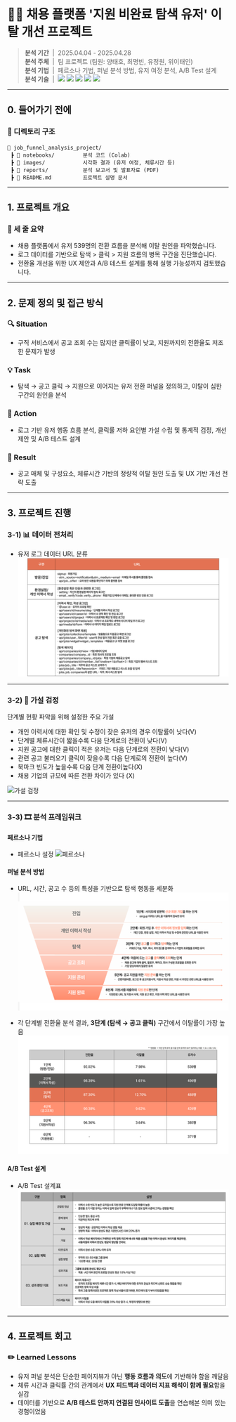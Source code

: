 # 🧑‍💼 채용 플랫폼 '지원 비완료 탐색 유저' 이탈 개선 프로젝트

> **분석 기간** &nbsp;|&nbsp;  2025.04.04 - 2025.04.28 <br/>
> **분석 주체** &nbsp;|&nbsp;  팀 프로젝트 (팀원: 양태호, 최명빈, 유정원, 위이태인) <br/>
> **분석 기법** &nbsp;|&nbsp; 페르소나 기법, 퍼널 분석 방법, 유저 여정 분석, A/B Test 설계 <br/>
> **분석 기술** &nbsp;|&nbsp;  <img src="https://img.shields.io/badge/Python-3776AB?style=flat-square&logo=Python&logoColor=white"/> <img src="https://img.shields.io/badge/Pandas-150458?style=flat-square&logo=pandas&logoColor=white"/> <img src="https://img.shields.io/badge/Numpy-013243?style=flat-square&logo=numpy&logoColor=white"/> <img src="https://img.shields.io/badge/Matplotlib-004D7A?style=flat-square&logo=matplotlib&logoColor=white"/> <img src="https://img.shields.io/badge/Seaborn-5A5AA5?style=flat-square&logo=python&logoColor=white"/> <br/> 

---

## 0. 들어가기 전에

### 📂 디렉토리 구조

```plaintext
📁 job_funnel_analysis_project/
 ┣ 📁 notebooks/         분석 코드 (Colab)
 ┣ 📁 images/            시각화 결과 (유저 여정, 체류시간 등)
 ┣ 📁 reports/           분석 보고서 및 발표자료 (PDF)
 ┣ 📄 README.md          프로젝트 설명 문서
```

---

## 1. 프로젝트 개요

### 📌 세 줄 요약
- 채용 플랫폼에서 유저 539명의 전환 흐름을 분석해 이탈 원인을 파악했습니다.  
- 로그 데이터를 기반으로 탐색 > 클릭 > 지원 흐름의 병목 구간을 진단했습니다.  
- 전환율 개선을 위한 UX 제안과 A/B 테스트 설계를 통해 실행 가능성까지 검토했습니다.  

---

## 2. 문제 정의 및 접근 방식

### 🔍 Situation
- 구직 서비스에서 공고 조회 수는 많지만 클릭률이 낮고, 지원까지의 전환율도 저조한 문제가 발생  

### 💡 Task  
- 탐색 → 공고 클릭 → 지원으로 이어지는 유저 전환 퍼널을 정의하고, 이탈이 심한 구간의 원인을 분석  

### 🏃 Action
- 로그 기반 유저 행동 흐름 분석, 클릭률 저하 요인별 가설 수립 및 통계적 검정, 개선 제안 및 A/B 테스트 설계  

### 🚀 Result
- 공고 매체 및 구성요소, 체류시간 기반의 정량적 이탈 원인 도출 및 UX 기반 개선 전략 도출

---

## 3. 프로젝트 진행

### 3-1) 📊 데이터 전처리

- 유저 로그 데이터 URL 분류
![EDA 요약](images/user_log.PNG)

---

### 3-2) 🧪 가설 검정

단계별 현황 파악을 위해 설정한 주요 가설
- 개인 이력서에 대한 확인 및 수정이 잦은 유저의 경우 이탈률이 낮다(V)
- 단계별 체류시간이 짧을수록 다음 단계로의 전환이 낮다(V)
- 지원 공고에 대한 클릭이 적은 유저는 다음 단계로의 전환이 낮다(V)
- 관련 공고 불러오기 클릭이 잦을수록 다음 단계로의 전환이 높다(V)
- 북마크 빈도가 높을수록 다음 단계 전환이높다(X)
- 채용 기업의 규모에 따른 전환 차이가 있다 (X)

![가설 검정](images/hypothesis_test_results.png.png)

---

### 3-3) 🎞️ 분석 프레임워크 

#### 페르소나 기법
- 페르소나 설정
![페르소나](images/pesorna.PNG)

#### 퍼널 분석 방법
- URL, 시간, 공고 수 등의 특성을 기반으로 탐색 행동을 세분화
![퍼널 분석 단게](images/funnel_step.png)

- 각 단계별 전환율 분석 결과, **3단계 (탐색 → 공고 클릭)** 구간에서 이탈률이 가장 높음
![퍼널 단계별 전환율/이탈률](images/funnel_conversion_rate.png)

#### A/B Test 설계
- A/B Test 설계표
![A/B 테스트 설계](images/ab_test_plan.png)

---

## 4. 프로젝트 회고
### ✏️ Learned Lessons
- 유저 퍼널 분석은 단순한 페이지뷰가 아닌 **행동 흐름과 의도**에 기반해야 함을 깨달음  
- 체류 시간과 클릭률 간의 관계에서 **UX 피드백과 데이터 지표 해석이 함께 필요**함을 실감  
- 데이터를 기반으로 **A/B 테스트 안까지 연결된 인사이트 도출**을 연습해본 의미 있는 경험이었음  
